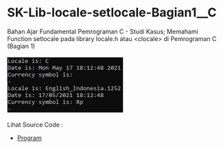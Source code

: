 # SK-Lib-locale-setlocale-Bagian1__C
Bahan Ajar Fundamental Pemrograman C - Studi Kasus; Memahami Function setlocale pada library locale.h atau &lt;clocale> di Pemrograman C (Bagian 1)<br><br>
<img src="https://github.com/RizkyKhapidsyah/SK-Lib-locale-setlocale-Bagian1__C/blob/master/SK-Lib-locale-setlocale-Bagian1__C/result/001.PNG"><br><br>
Lihat Source Code : <br>
- <a href="https://github.com/RizkyKhapidsyah/SK-Lib-locale-setlocale-Bagian1__C/blob/master/SK-Lib-locale-setlocale-Bagian1__C/Source.c">Program</a>

